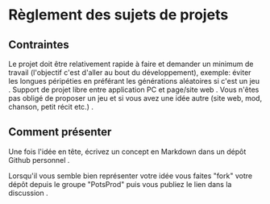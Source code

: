 # Règlement des sujets de projets
## Contraintes
Le projet doit être relativement rapide à faire et demander un minimum de travail (l'objectif c'est d'aller au bout du développement), exemple: éviter les longues péripéties en préférant les générations aléatoires si c'est un jeu . Support de projet libre entre application PC et page/site web . Vous n'êtes pas obligé de proposer un jeu et si vous avez une idée autre (site web, mod, chanson, petit récit etc.) .
## Comment présenter
Une fois l'idée en tête, écrivez un concept en Markdown dans un dépôt Github personnel . 

Lorsqu'il vous semble bien représenter votre idée vous faites "fork" votre dépôt depuis le groupe "PotsProd" puis vous publiez le lien dans la discussion .